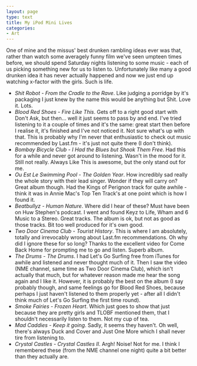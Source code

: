 ```yaml
---
layout: page
type: text
title: My iPod Mini Lives
categories: 
- Art
---
```

One of mine and the missus' best drunken rambling ideas ever was that, rather than watch some averagely funny film we've seen umpteen times before, we should spend Saturday nights listening to some music - each of us picking something new for us to listen to. Unfortunately like many a good drunken idea it has never actually happened and now we just end up watching x-factor with the girls. Such is life. 


* _Shit Robot - From the Cradle to the Rave_. Like judging a porridge by it's packaging I just knew by the name this would be anything but Shit. Love it. Lots. 
* _Blood Red Shoes - Fire Like This_. Gets off to a right good start with Don't Ask, but then... well it just seems to pass by and end. I've tried listening to it a couple of times and it's the same: great start then before I realise it, it's finished  and I've not noticed it. Not sure what's up with that. This is probably why I'm never that enthusiastic to check out music recommended by Last.fm - it's just not quite there (I don't think).  
* _Bombay Bicycle Club - I Had the Blues but Shook Them Free_. Had this for a while and never got around to listening. Wasn't in the mood for it. Still not really. Always Like This is awesome, but the only stand out for me.
* _Ou Est Le Swimming Pool - The Golden Year_. How incredibly sad really the whole story with their lead singer. Wonder if they will carry on? Great album though. Had the Kings of Perignon track for quite awhile - think it was in Annie Mac's Top Ten Track's at one point which is how I found it.  
* _Beatbullyz - Human Nature_. Where did I hear of these? Must have been on Huw Stephen's podcast. I went and found Keyz to Life, Wham and 6 Music to a Stereo. Great tracks. The album is ok, but not as good as those tracks. Bit too well produced for it's own good. 
* _Two Door Cinema Club - Tourist History_. This is where I am absolutely, totally and irrevocably wrong about Last.fm recommendations. Oh why did I ignore these for so long? Thanks to the excellent video for Come Back Home for prompting me to go and listen. Superb album.
* _The Drums - The Drums_. I had Let's Go Surfing free from iTunes for awhile and listened and never thought much of it. Then I saw the video (NME channel, same time as Two Door Cinema Club), which isn't actually that much, but for whatever reason made me hear the song again and I like it. However, it is probably the best on the album (I say probably though, and same feelings go for Blood Red Shoes, because perhaps I just haven't listened to them properly yet - after all I didn't think much of Let's Go Surfing the first time round).
* _Smoke Fairies - Frozen Heart_. Which just goes to show that just because they are pretty girls and TLOBF mentioned them, that I shouldn't necessarily listen to them. Not my cup of tea. 
* _Mad Caddies - Keep it going_. Sadly, it seems they haven't. Oh well, there's always Duck and Cover and Just One More which I shall never tire from listening to.
* _Crystal Castles - Crystal Castles II_. Argh! Noise! Not for me. I think I remembered these (from the NME channel one night) quite a bit better than they actually are. 
